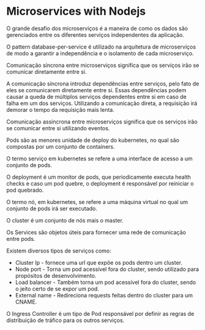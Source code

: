 # Microservices with Nodejs

O grande desafio dos microserviços é a maneira de como os dados são gerenciados entre os diferentes serviços independentes da aplicação.

O pattern database-per-service é utilizado na arquitetura de microserviços de modo a garantir a independência e o isolamento de cada microserviço.

Comunicação síncrona entre microserviços significa que os serviços irão se comunicar diretamente entre si.

A comunicação síncrona introduz dependências entre serviços, pelo fato de eles se comunicarem diretamente entre si.
Essas dependências podem causar a queda de múltiplos serviços dependentes entre si em caso de falha em um dos serviços.
Utilizando a comunicação direta, a requisição irá demorar o tempo da requisição mais lenta.

Comunicação assíncrona entre microserviços significa que os serviços irão se comunicar entre si utilizando eventos.

Pods são as menores unidade de deploy do kubernetes, no qual são compostas por um conjunto de containers.

O termo serviço em kubernetes se refere a uma interface de acesso a um conjunto de pods.

O deployment é um monitor de pods, que periodicamente executa health checks e caso um pod quebre, o deployment é responsável por reiniciar o pod quebrado.

O termo nó, em kubernetes, se refere a uma máquina virtual no qual um conjunto de pods irá ser executado.

O cluster é um conjunto de nós mais o master.

Os Services são objetos úteis para fornecer uma rede de comunicação entre pods.

Existem diversos tipos de serviços como:

- Cluster Ip - fornece uma url que expõe os pods dentro um cluster.
- Node port - Torna um pod acessível fora do cluster, sendo utilizado para propósitos de desenvolvimento.
- Load balancer - Também torna um pod acessível fora do cluster, sendo o jeito certo de se expor um pod.
- External name - Redireciona requests feitas dentro do cluster para um CNAME.

O Ingress Controller é um tipo de Pod responsável por definir as regras de distribuição de tráfico para os outros serviços.
